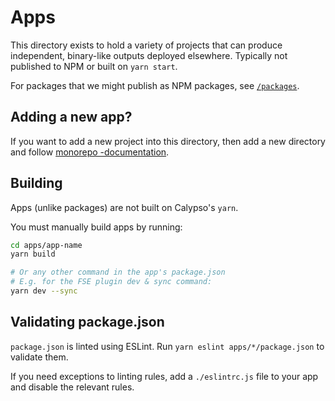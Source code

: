 # Apps

This directory exists to hold a variety of projects that can produce independent, binary-like outputs deployed elsewhere. Typically not published to NPM or built on `yarn start`.

For packages that we might publish as NPM packages, see [`/packages`](../packages).

## Adding a new app?

If you want to add a new project into this directory, then add a new directory and follow [monorepo -documentation](../docs/monorepo.md).

## Building

Apps (unlike packages) are not built on Calypso's `yarn`.

You must manually build apps by running:

```bash
cd apps/app-name
yarn build

# Or any other command in the app's package.json
# E.g. for the FSE plugin dev & sync command:
yarn dev --sync
```

## Validating package.json

`package.json` is linted using ESLint. Run `yarn eslint apps/*/package.json` to validate them.

If you need exceptions to linting rules, add a `./eslintrc.js` file to your app and disable the relevant rules.
